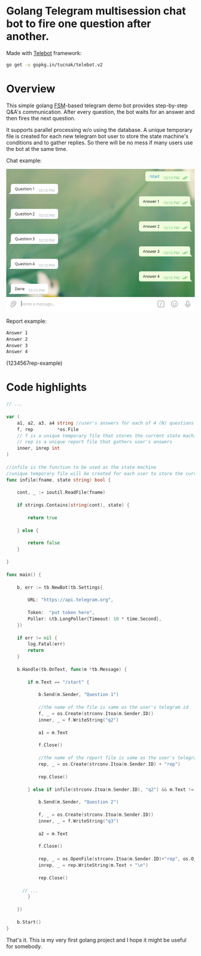 # Golang Telegram multisession chat bot to fire one question after another.

Made with [Telebot](https://github.com/tucnak/telebot) framework:
```bash
go get -u gopkg.in/tucnak/telebot.v2
```

# Overview

This simple golang [FSM](https://en.wikipedia.org/wiki/Finite-state_machine)-based telegram demo bot provides step-by-step Q&A's communication. After every question, the bot waits for an answer and then fires the next question.

It supports parallel processing w/o using the database. A unique temporary file is created for each new telegram bot user to store the state machine's conditions and to gather replies. So there will be no mess if many users use the bot at the same time.


Chat example:

![](https://github.com/allegedlyandrei/telebot-chat-sbs/blob/main/chat-example.png)

Report example:

```bash
Answer 1
Answer 2
Answer 3
Answer 4
```
(1234567rep-example)

# Code highlights

```go
// ...

var (
	a1, a2, a3, a4 string //user's answers for each of 4 (N) questions
	f, rep         *os.File
	// f is a unique temporary file that stores the current state machine's condition
	// rep is a unique report file that gathers user's answers
	inner, inrep int
)

//infile is the function to be used as the state machine
//unique temporary file will be created for each user to store the current state machine condition
func infile(fname, state string) bool {

	cont, _ := ioutil.ReadFile(fname)

	if strings.Contains(string(cont), state) {

		return true

	} else {

		return false
	}

}

func main() {

	b, err := tb.NewBot(tb.Settings{

		URL: "https://api.telegram.org",

		Token:  "put token here",
		Poller: &tb.LongPoller{Timeout: 10 * time.Second},
	})

	if err != nil {
		log.Fatal(err)
		return
	}

	b.Handle(tb.OnText, func(m *tb.Message) {

		if m.Text == "/start" {

			b.Send(m.Sender, "Question 1")

			//the name of the file is same as the user's telegram id
			f, _ = os.Create(strconv.Itoa(m.Sender.ID))
			inner, _ = f.WriteString("q2")

			a1 = m.Text

			f.Close()

			//the name of the report file is same as the user's telegram id with "rep" suffix
			rep, _ = os.Create(strconv.Itoa(m.Sender.ID) + "rep")

			rep.Close()
			
		} else if infile(strconv.Itoa(m.Sender.ID), "q2") && m.Text != a1 {
		
			b.Send(m.Sender, "Question 2")

			f, _ = os.Create(strconv.Itoa(m.Sender.ID))
			inner, _ = f.WriteString("q3")

			a2 = m.Text

			f.Close()

			rep, _ = os.OpenFile(strconv.Itoa(m.Sender.ID)+"rep", os.O_APPEND, 0644)
			inrep, _ = rep.WriteString(m.Text + "\n")

			rep.Close()

      // ...
		}

	})

	b.Start()
}

```

That's it. This is my very first golang project and I hope it might be useful for somebody.
